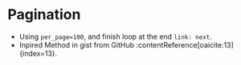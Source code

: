 # Pagination

- Using `per_page=100`, and finish loop at the end `link: next`.
- Inpired Method in gist from GitHub :contentReference[oaicite:13]{index=13}.
